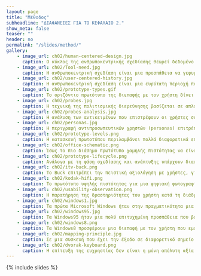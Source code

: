 ```yaml
---
layout: page
title: "Μέθοδος"
subheadline: "ΔΙΑΦΑΝΕΙΕΣ ΓΙΑ ΤΟ ΚΕΦΑΛΑΙΟ 2."
show_meta: false
teaser: ""
header: no
permalink: "/slides/method/"
gallery:
    - image_url: ch02/human-centered-design.jpg
      caption: Ο κύκλος της ανθρωποκεντρικής σχεδίασης θεωρεί δεδομένο ότι οι ανθρώπινες ανάγκες είναι ένας κινούμενος στόχος, αλλά για πρακτικούς λόγους κάποια σχεδίαση κλειδώνει και βγαίνει ως μία έκδοση.
    - image_url: ch02/Tool-need.jpg
      caption: Η ανθρωποκεντρική σχεδίαση είναι μια προσπάθεια να γεφυρώσουμε το χάσμα ανάμεσα σε αυτό που μπορεί σχετικά εύκολα να κάνει ο άνθρωπος και σε αυτό που έχει άναγκη να κάνει.
    - image_url: ch02/user-centered-history.jpg
      caption: Η ανθρωποκεντρική σχεδίαση είναι μια ευρύτατη περιοχή που συνδυάζει τόσο την τεχνολογία και τις εφαρμοσμένες τέχνες, όσο και τις ανθρωπιστικές και κοινωνικές επιστήμες.
    - image_url: ch02/prototype-types.gif
      caption: Το οριζόντιο πρωτότυπο της διεπαφής με τον χρήστη δίνει μια συνολική εικόνα του συστήματος από την πλευρά του χρήστη, αλλά δεν είναι πραγματικά λειτουργικό, όπως είναι ένα κατακόρυφο πρωτότυπο, το οποίο όμως υλοποιεί μόνο ένα μικρό μέρος της λειτουργικότητας του συστήματος.
    - image_url: ch02/probes.jpg
      caption: Η τεχνική της πολιτισμικής διερεύνησης βασίζεται σε απλά αντικείμενα καθημερινής χρήσης (π.χ., φωτογραφική μηχανή, ημερολόγιο, σημειώσεις, κτλ.) που μπορούν εύκολα να ενσωματώσουν στη ζωή τους οι άνθρωποι που συμμετέχουν στις αντίστοιχες έρευνες.
    - image_url: ch02/probes-analysis.jpg
      caption: Η ανάλυση των αντικειμένων που επιστρέφουν οι χρήστες σε έναν φάκελο πολιτισμικής διερεύνησης δεν έχει σκοπό τον απευθείας καθορισμό των αναγκών τους, αλλά τη δημιουργία ενός πλαισίου ώστε οι σχεδιαστές να δημιουργήσουν προδιαγραφές συμβατές με τον κόσμο όπου κινείται ο χρήστης.
    - image_url: ch02/personas.jpg
      caption: Η περιγραφή αντιπροσωπευτικών χρηστών (personas) επιτρέπει στους σχεδιαστές να μπουν στη θέση των χρηστών και σε συνδυασμό με τα τεκμήρια από την τεχνική της πολιτισμικής διερεύνησης δίνει μια εικόνα για τους χρήστες και τον κόσμο τους.
    - image_url: ch02/prototype-levels.png
      caption: Η κατασκευή πρωτοτύπου περιλαμβάνει πολλά διαφορετικά επίπεδα και τεχνικές, όπως φαίνεται και στο σχήμα, αν και τα επίπεδα αυτά έχουν επικαλύψεις και οι διαχωριστικές γραμμές δεν είναι πάντα τόσο εμφανείς κατά τη μετάβαση από το ένα στάδιο στο επόμενο.
    - image_url: ch02/office-schematic.png
      caption: Ίσως το πιο διάσημο πρωτότυπο χαμηλής πιστότητας να είναι το σχεδιάγραμμα της γραφικής επιφάνειας εργασίας που έγινε σε μια χαρτοπετσέτα από τους ερευνητές του Xerox PARC και χρησιμοποιούσε τη μεταφορά του γραφείου για την απεικόνιση των διεπαφών.
    - image_url: ch02/prototype-lifecycle.png
      caption: Ανάλογα με τη φάση σχεδίασης και ανάπτυξης υπάρχουν διαφορετικά είδη πρωτοτύπου που μπορούμε να κατασκευάσουμε, τα οποία μπορούμε να οργανώσουμε ανάλογα με την πιστότητα που έχουν αναφορικά με τη λειτουργικότητά τους ως προς τη διάδραση με τον χρήστη.
    - image_url: ch02/itv-buck.png
      caption: Το Buck επιτρέπει την πειστική αξιολόγηση με χρήστες, γιατί οι χρήστες έχουν στα χέρια τους υλικό που μοιάζει πολύ με την τελική συσκευή, ενώ το λογισμικό τρέχει στον επιτραπέζιο ΗΥ, στον οποίο είναι σχετικά εύκολο να κάνουμε τον προγραμματισμό της διάδρασης.
    - image_url: ch02/kodak-hifi.png
      caption: Το πρωτότυπο υψηλής πιστότητας για μια ψηφιακή φωτογραφική μηχανή της Kodak.
    - image_url: ch02/usability-observation.png
      caption: Η παρατήρηση της δραστηριότητας του χρήστη κατά τη διάδραση με τον υπολογιστή είναι η πιο δημοφιλής και απλή τεχνική αξιολόγησης μιας νέας εφαρμογής ή συσκευής.
    - image_url: ch02/windows1.jpg
      caption: Τα πρώτα Microsoft Windows ήταν στην πραγματικότητα μια διαφορετική οργάνωση του λειτουργικού συστήματος MS-DOS.
    - image_url: ch02/windows95.jpg
      caption: Τα Windows95 ήταν μια πολύ επιτυχημένη προσπάθεια που βασίστηκε στην ευρύτατη προβολή, στην οικονομική τιμή, στην ευελιξία εγκατάστασης σε διαφορετικό υλικό αλλά και στην εύκολη ενσωμάτωση υλικού από άλλους κατασκευαστές.
    - image_url: ch02/windows8.png
      caption: Τα Windows8 προσφέρουν μια διεπαφή με τον χρήστη που εμφανισιακά και λειτουργικά είναι δανεισμένη από τις κινητές συσκευές, αφού έχουμε μεγάλα ζωντανά εικονίδια και χειρονομίες, δηλαδή έχουμε μοτίβα διάδρασης που συναντάμε περισσότερο στον κινητό παρά στον επιτραπέζιο υπολογισμό.
    - image_url: ch02/mapping-principle.jpg
      caption: Σε μια συσκευή που έχει την έξοδο σε διαφορετικό σημείο από την είσοδο του χρήστη θα πρέπει να υπάρχει μια φυσική απεικόνιση ανάμεσα στην είσοδο και στην έξοδο, όπως στην περίπτωση των εστιών μιας κουζίνας μαγειρέματος.
    - image_url: ch02/dvorak-keyboard.png
      caption: Η επίτευξη της ευχρηστίας δεν είναι η μόνη απόλυτη αξία καθώς μια συσκευή διάδρασης επηρεάζεται από πολλούς ακόμη παράγοντες, όπως από την αισθητική, το κόστος, αλλά και από τη συνήθεια, η οποία είναι η κύρια αιτία που το πιο συνηθισμένο πληκτρολόγιο για τον επιτραπέζιο υπολογιστή δεν είναι το πιο εύχρηστο.
---
```



{% include slides %}
